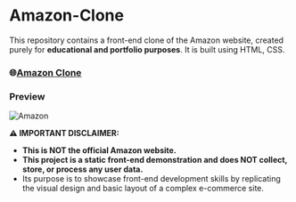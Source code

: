 # Amazon-Clone

This repository contains a front-end clone of the Amazon website, created purely for **educational and portfolio purposes**. It is built using HTML, CSS.

### 🌐[Amazon Clone](https://cozy-macaron-251344.netlify.app/#nav)

### Preview
![Amazon](https://github.com/arinmandal/Amazon-Clone/assets/54814983/70c412f8-a10f-4774-8fd5-5910944b275e)

**⚠️ IMPORTANT DISCLAIMER:**

- **This is NOT the official Amazon website.**
- **This project is a static front-end demonstration and does NOT collect, store, or process any user data.**
- Its purpose is to showcase front-end development skills by replicating the visual design and basic layout of a complex e-commerce site.
